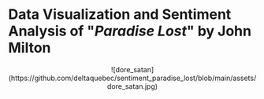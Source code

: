 # Data Visualization and Sentiment Analysis of "*Paradise Lost*" by John Milton

<div style="text-align: center">![dore_satan](https://github.com/deltaquebec/sentiment_paradise_lost/blob/main/assets/dore_satan.jpg)


